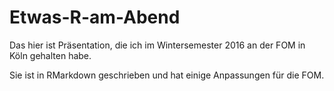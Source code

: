 # Etwas-R-am-Abend

Das hier ist Präsentation, die ich im Wintersemester 2016 an der FOM in Köln gehalten habe.

Sie ist in RMarkdown geschrieben und hat einige Anpassungen für die FOM.
